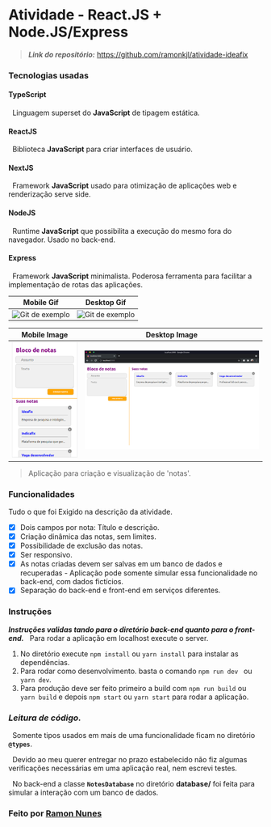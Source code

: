 # **Atividade - React.JS + Node.JS/Express**

>_**Link do repositório:**_ https://github.com/ramonkjl/atividade-ideafix

### **Tecnologias usadas**
#### **TypeScript**
&nbsp;
Linguagem superset do **JavaScript** de tipagem estática.
#### **ReactJS**
&nbsp;
Biblioteca **JavaScript** para criar interfaces de usuário.
#### **NextJS**
&nbsp;
Framework **JavaScript** usado para otimização de aplicações web e renderização serve side.
#### **NodeJS**
&nbsp;
Runtime **JavaScript** que possibilita a execução do mesmo fora do navegador. Usado no back-end.
#### **Express**
&nbsp;
Framework **JavaScript** minimalista. Poderosa ferramenta para facilitar a implementação de rotas das aplicações.

**Mobile Gif**                                                     | **Desktop Gif**
-------------------------------------------------------------------|--------------------------------
<img src="./images/mobile.gif" alt="Git de exemplo" width="400px" height="420px"/>|<img src="./images/desktop.gif" alt="Git de exemplo" width="1080px"/>

**Mobile Image**                                                   | **Desktop Image**
-------------------------------------------------------------------|--------------------------------
<img src="./images/mobile.png" alt="Git de exemplo" width="340px"/>|<img src="./images/desktop.png" alt="Git de exemplo" width="1080px"/>

> Aplicação para criação e visualização de 'notas'.

### **Funcionalidades**
Tudo o que foi Exigido na descrição da atividade.

- [x] Dois campos por nota: Título e descrição.
- [x] Criação dinâmica das notas, sem limites.
- [x] Possibilidade de exclusão das notas.
- [x] Ser responsivo.
- [x] As notas criadas devem ser salvas em um banco de dados e recuperadas - Aplicação pode somente simular essa funcionalidade no back-end, com dados fictícios.
- [x] Separação do back-end e front-end em serviços diferentes.

### **Instruções**
_**Instruções validas tando para o diretório back-end quanto para o front-end.**_
&nbsp;
Para rodar a aplicação em localhost execute o server.
1) No diretório execute ```npm install``` ou ```yarn install``` para instalar as dependências.
2) Para rodar como desenvolvimento. basta o comando ```npm run dev ``` ou ```yarn dev```.
3) Para produção deve ser feito primeiro a build com ```npm run build``` ou ```yarn build``` e depois ```npm start``` ou ```yarn start``` para rodar a aplicação.

### _**Leitura de código.**_
&nbsp;
Somente tipos usados em mais de uma funcionalidade ficam no diretório **```@types```**.

&nbsp;
Devido ao meu querer entregar no prazo estabelecido não fiz algumas verificações necessárias em uma 
aplicação real, nem escrevi testes.

&nbsp;
No back-end a classe **```NotesDatabase```** no diretório **database/** foi feita para simular a interação com um banco de dados.

### Feito por [Ramon Nunes](https://ramonnunes.vercel.app)